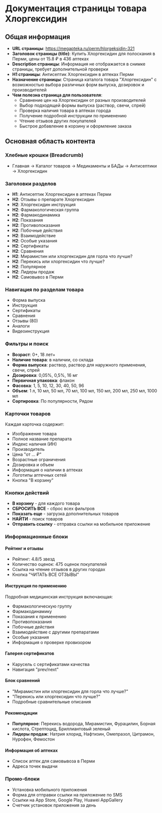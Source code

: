 # Документация страницы товара Хлоргексидин

## Общая информация

- **URL страницы**: https://megapteka.ru/perm/hlorgeksidin-321
- **Заголовок страницы (title)**: Купить Хлоргексидин для полоскания в Перми, цены от 15.8 ₽ в 436 аптеках
- **Description страницы**: Информация не отображается в снимке страницы, требует дополнительной проверки
- **H1 страницы**: Антисептик Хлоргексидин в аптеках Перми
- **Назначение страницы**: Страница каталога товара "Хлоргексидин" с возможностью выбора различных форм выпуска, дозировок и производителей
- **Чем полезна страница для пользователя**: 
  - Сравнение цен на Хлоргексидин от разных производителей
  - Выбор подходящей формы выпуска (раствор, свечи, спрей)
  - Проверка наличия товара в аптеках города
  - Получение подробной инструкции по применению
  - Чтение отзывов других покупателей
  - Быстрое добавление в корзину и оформление заказа

## Основная область контента

### Хлебные крошки (Breadcrumb)
- Главная → Каталог товаров → Медикаменты и БАДы → Антисептики → Хлоргексидин

### Заголовки разделов
- **H1**: Антисептик Хлоргексидин в аптеках Перми
- **H2**: Отзывы о препарате Хлоргексидин  
- **H2**: Хлоргексидин инструкция
- **H2**: Фармакологическая группа
- **H2**: Фармакодинамика
- **H2**: Показания
- **H2**: Противопоказания
- **H2**: Побочные действия
- **H2**: Взаимодействие
- **H2**: Особые указания
- **H2**: Сертификаты
- **H2**: Сравнения
- **H2**: Мирамистин или хлоргексидин для горла что лучше?
- **H2**: Перекись или хлоргексидин что лучше?
- **H2**: Популярное
- **H2**: Лидеры продаж
- **H2**: Самовывоз в Перми

### Навигация по разделам товара
- Форма выпуска
- Инструкция
- Сертификаты
- Сравнения
- Отзывы (80)
- Аналоги
- Видеоинструкция

### Фильтры и поиск
- **Возраст**: 0+, 18 лет+
- **Наличие товара**: в наличии, со склада
- **Форма выпуска**: раствор, раствор для наружного применения, свечи, спрей
- **Дозировка**: 0,05%, 0,5%, 16 мг
- **Первичная упаковка**: флакон
- **Фасовка**: 1, 5, 10, 12, 30, 40, 50, 96
- **Объем**: 1 л, 10 мл, 50 мл, 70 мл, 100 мл, 150 мл, 200 мл, 250 мл, 1000 мл
- **Сортировка**: По популярности, Рядом

### Карточки товаров
Каждая карточка содержит:
- Изображение товара
- Полное название препарата
- Индекс наличия (ИН)
- Производитель
- Цена "от ... ₽"
- Возрастные ограничения
- Дозировка и объем
- Информация о наличии в аптеках
- Логотипы аптечных сетей
- Кнопка "В корзину"

### Кнопки действий
- **В корзину** - для каждого товара
- **СБРОСИТЬ ВСЕ** - сброс всех фильтров
- **Показать еще** - загрузка дополнительных товаров
- **НАЙТИ** - поиск товаров
- **Отправить ссылку** - отправка ссылки на мобильное приложение

### Информационные блоки

#### Рейтинг и отзывы
- Рейтинг: 4.8/5 звезд
- Количество оценок: 475 оценок покупателей
- Ссылка на чтение отзывов в других городах
- Кнопка "ЧИТАТЬ ВСЕ ОТЗЫВЫ"

#### Инструкция по применению
Подробная медицинская инструкция включающая:
- Фармакологическую группу
- Фармакодинамику
- Показания к применению
- Противопоказания
- Побочные действия
- Взаимодействие с другими препаратами
- Особые указания
- Информация о проверке провизором

#### Галерея сертификатов
- Карусель с сертификатами качества
- Навигация "prev/next"

#### Блок сравнений
- "Мирамистин или хлоргексидин для горла что лучше?"
- "Перекись или хлоргексидин что лучше?"
- Подробные сравнительные описания

#### Рекомендации
- **Популярное**: Перекись водорода, Мирамистин, Фурацилин, Борная кислота, Стрептоцид, Бриллиантовый зеленый
- **Лидеры продаж**: Натрия хлорид, Нафтизин, Омепразол, Цитрамон, Нурофен, Фемостон

#### Информация об аптеках
- Список аптек для самовывоза в Перми
- Адреса точек выдачи

### Промо-блоки
- Установка мобильного приложения
- Форма для отправки ссылки на приложение по SMS
- Ссылки на App Store, Google Play, Huawei AppGallery
- Счетчик установок приложения за день
